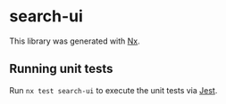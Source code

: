# search-ui

This library was generated with [Nx](https://nx.dev).

## Running unit tests

Run `nx test search-ui` to execute the unit tests via [Jest](https://jestjs.io).

